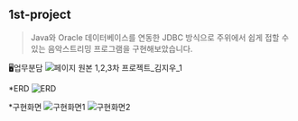 ## 1st-project
>Java와 Oracle 데이터베이스를 연동한 JDBC 방식으로 주위에서 쉽게 접할 수 있는 음악스트리밍 프로그램을 구현해보았습니다.

🖥️업무분담
![페이지 원본 1,2,3차 프로젝트_김지우_1](https://github.com/eraseK/1st-project/assets/116993656/2724f93d-12e5-420c-9d98-a7f29a12033c)

*ERD
![ERD](https://github.com/eraseK/1st-project/assets/116993656/d6be900a-149f-4f94-8268-757eafc3ca92)

*구현화면
![구현화면1](https://github.com/eraseK/1st-project/assets/116993656/2de23425-bd10-4b15-a35f-861ac3171465)
![구현화면2](https://github.com/eraseK/1st-project/assets/116993656/b84257c3-e96c-4358-9cf5-62a2ec918bc8)
